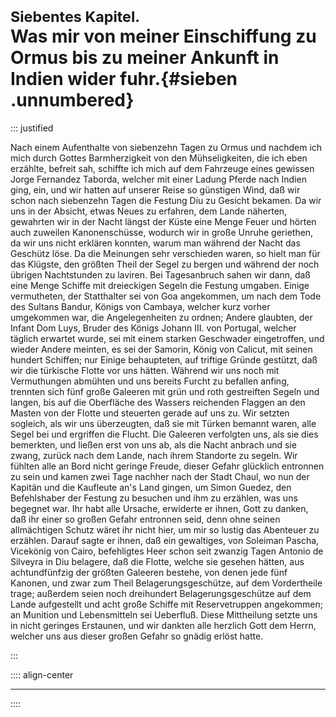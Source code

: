 # <small>Siebentes Kapitel.</small><br />Was mir von meiner Einschiffung zu Ormus bis zu meiner Ankunft in Indien wider fuhr.{#sieben .unnumbered}

::: justified

Nach einem Aufenthalte von siebenzehn Tagen zu Ormus und nachdem ich mich durch
Gottes Barmherzigkeit von den Mühseligkeiten, die ich eben erzählte, befreit
sah, schiffte ich mich auf dem Fahrzeuge eines gewissen Jorge Fernandez Taborda,
welcher mit einer Ladung Pferde nach Indien ging, ein, und wir hatten auf
unserer Reise so günstigen Wind, daß wir schon nach siebenzehn Tagen die Festung
Diu zu Gesicht bekamen. Da wir uns in der Absicht, etwas Neues zu erfahren, dem
Lande näherten, gewahrten wir in der Nacht längst der Küste eine Menge Feuer und
hörten auch zuweilen Kanonenschüsse, wodurch wir in große Unruhe geriethen, da
wir uns nicht erklären konnten, warum man während der Nacht das Geschütz löse.
Da die Meinungen sehr verschieden waren, so hielt man für das Klügste, den
größten Theil der Segel zu bergen und während der noch übrigen Nachtstunden zu
laviren. Bei Tagesanbruch sahen wir dann, daß eine Menge Schiffe mit dreieckigen
Segeln die Festung umgaben. Einige vermutheten, der Statthalter sei von Goa
angekommen, um nach dem Tode des Sultans Bandur, Königs von Cambaya, welcher
kurz vorher umgekommen war, die Angelegenheiten zu ordnen; Andere glaubten, der
Infant Dom Luys, Bruder des Königs Johann III. von Portugal, welcher täglich
erwartet wurde, sei mit einem starken Geschwader eingetroffen, und wieder Andere
meinten, es sei der Samorin, König von Calicut, mit seinen hundert Schiffen; nur
Einige behaupteten, auf triftige Gründe gestützt, daß wir die türkische Flotte
vor uns hätten. Während wir uns noch mit Vermuthungen abmühten und uns bereits
Furcht zu befallen anfing, trennten sich fünf große Galeeren mit grün und roth
gestreiften Segeln und langen, bis auf die Oberfläche des Wassers reichenden
Flaggen an den Masten von der Flotte und steuerten gerade auf uns zu. Wir
setzten sogleich, als wir uns überzeugten, daß sie mit Türken bemannt waren,
alle Segel bei und ergriffen die Flucht. Die Galeeren verfolgten uns, als sie
dies bemerkten, und ließen erst von uns ab, als die Nacht anbrach und sie zwang,
zurück nach dem Lande, nach ihrem Standorte zu segeln. Wir fühlten alle an Bord
nicht geringe Freude, dieser Gefahr glücklich entronnen zu sein und kamen zwei
Tage nachher nach der Stadt Chaul, wo nun der Kapitän und die Kaufleute an's
Land gingen, um Simon Guedez, den Befehlshaber der Festung zu besuchen und ihm
zu erzählen, was uns begegnet war. Ihr habt alle Ursache, erwiderte er ihnen,
Gott zu danken, daß ihr einer so großen Gefahr entronnen seid, denn ohne seinen
allmächtigen Schutz wäret ihr nicht hier, um mir so lustig das Abenteuer zu
erzählen. Darauf sagte er ihnen, daß ein gewaltiges, von Soleiman Pascha,
Vicekönig von Cairo, befehligtes Heer schon seit zwanzig Tagen Antonio de
Silveyra in Diu belagere, daß die Flotte, welche sie gesehen hätten, aus
achtundfünfzig der größten Galeeren bestehe, von denen jede fünf Kanonen, und
zwar zum Theil Belagerungsgeschütze, auf dem Vordertheile trage; außerdem seien
noch dreihundert Belagerungsgeschütze auf dem Lande aufgestellt und acht große
Schiffe mit Reservetruppen angekommen; an Munition und Lebensmitteln sei
Ueberfluß. Diese Mittheilung setzte uns in nicht geringes Erstaunen, und wir
dankten alle herzlich Gott dem Herrn, welcher uns aus dieser großen Gefahr so
gnädig erlöst hatte.

:::

:::: align-center
****
::::
